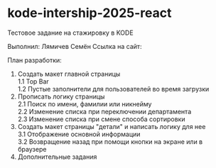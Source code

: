 # kode-intership-2025-react
Тестовое задание на стажировку в KODE

Выполнил: Лямичев Семён
Ссылка на сайт: <url>

План разработки:
1. Создать макет главной страницы\
   1.1 Top Bar\
   1.2 Пустые заполнители для пользователей во время загрузки
2. Прописать логику страницы\
   2.1 Поиск по имени, фамилии или никнейму\
   2.2 Изменение списка при переключении департамента\
   2.3 Изменение списка при смене способа сортировки
3. Создать макет страницы "детали" и написать логику для нее\
   3.1 Отображение основной информации\
   3.2 Возвращение назад при помощи кнопки на экране или в браузере
4. Дополнительные задания